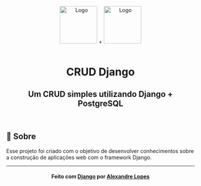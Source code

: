 <div align="center">
    <img alt="Logo" title="#logo" width="100px" height="100px" src="https://img.icons8.com/all/500/django.png">
    +   
    <img alt="Logo" title="#logo" width="100px" height="100px" src="https://f0.pngfuel.com/png/358/849/postgresql-database-logo-database-symbol-png-clip-art.png">
    <br><br>
    <h1>CRUD Django</h1>
    <h2>Um CRUD simples utilizando Django + PostgreSQL</h2>
    <br>
</div>

## :bookmark: Sobre
Esse projeto foi criado com o objetivo de desenvolver conhecimentos sobre a construção de aplicações web com o framework Django.

---
<h4 align="center">
    Feito com <a href="https://www.djangoproject.com/">Django</a> por <a href="https://www.linkedin.com/in/alexandrel0pes/" target="_blank">Alexandre Lopes</a>
</h4>
